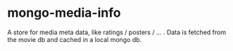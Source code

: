 mongo-media-info
================

A store for media meta data, like ratings / posters / ... . Data is fetched from the movie db and cached in a local mongo db.